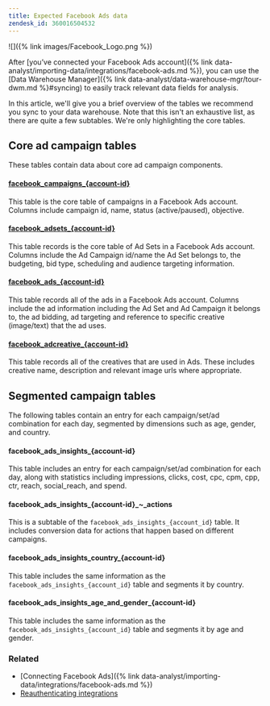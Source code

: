 ```yaml
---
title: Expected Facebook Ads data
zendesk_id: 360016504532
---
```


![]({% link images/Facebook_Logo.png %})

After [you’ve connected your Facebook Ads account]({% link data-analyst/importing-data/integrations/facebook-ads.md %}), you can use the [Data Warehouse Manager]({% link data-analyst/data-warehouse-mgr/tour-dwm.md %}#syncing) to easily track relevant data fields for analysis.

In this article, we\'ll give you a brief overview of the tables we recommend you sync to your data warehouse. Note that this isn\'t an exhaustive list, as there are quite a few subtables. We\'re only highlighting the core tables.

## Core ad campaign tables

These tables contain data about core ad campaign components.

#### [facebook\_campaigns\_\{account-id}](https://developers.facebook.com/docs/reference/ads-api/adcampaign/)

This table is the core table of campaigns in a Facebook Ads account. Columns include campaign id, name, status (active/paused), objective.

#### [facebook\_adsets\_\{account-id}](https://developers.facebook.com/docs/marketing-api/reference/ad-campaign)

This table records is the core table of Ad Sets in a Facebook Ads account. Columns include the Ad Campaign id/name the Ad Set belongs to, the budgeting, bid type, scheduling and audience targeting information.

#### [facebook\_ads\_\{account-id}](https://developers.facebook.com/docs/reference/ads-api/adgroup/)

This table records all of the ads in a Facebook Ads account. Columns include the ad information including the Ad Set and Ad Campaign it belongs to, the ad bidding, ad targeting and reference to specific creative (image/text) that the ad uses.

#### [facebook\_adcreative\_\{account-id}](https://developers.facebook.com/docs/reference/ads-api/adcreative/)

This table records all of the creatives that are used in Ads. These includes creative name, description and relevant image urls where appropriate.

## Segmented campaign tables

The following tables contain an entry for each campaign/set/ad combination for each day, segmented by dimensions such as age, gender, and country.

#### facebook\_ads\_insights\_\{account-id}

This table includes an entry for each campaign/set/ad combination for each day, along with statistics including impressions, clicks, cost, cpc, cpm, cpp, ctr, reach, social\_reach, and spend.

#### facebook\_ads\_insights\_\{account-id}\_~\_actions

This is a subtable of the `facebook_ads_insights_{account_id}` table. It includes conversion data for actions that happen based on different campaigns.

#### facebook\_ads\_insights\_country\_\{account-id}

This table includes the same information as the `facebook_ads_insights_{account_id}` table and segments it by country.

#### facebook\_ads\_insights\_age\_and\_gender\_\{account-id}

This table includes the same information as the `facebook_ads_insights_{account_id}` table and segments it by age and gender.

### Related

* [Connecting Facebook Ads]({% link data-analyst/importing-data/integrations/facebook-ads.md %})
* [Reauthenticating integrations](https://support.magento.com/hc/en-us/articles/360016733151-Reauthenticating-integrations)

